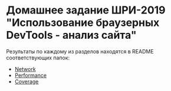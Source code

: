 # Домашнее задание ШРИ-2019 "Использование браузерных DevTools - анализ сайта"

Результаты по каждому из разделов находятся в README соответствующих папок:
* [Network](./Network)
* [Performance](./Performance)
* [Coverage](./Coverage)

